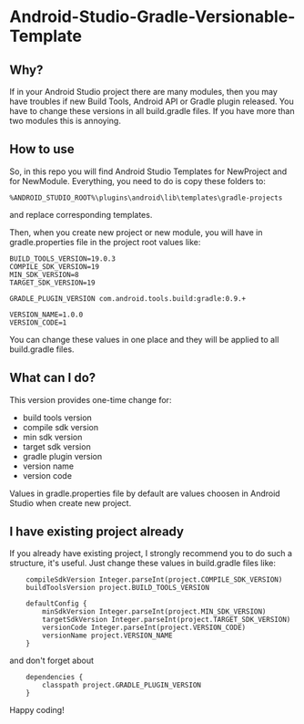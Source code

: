 Android-Studio-Gradle-Versionable-Template
==========================================

Why?
----

If in your Android Studio project there are many modules, then you may have troubles
if new Build Tools, Android API or Gradle plugin released.
You have to change these versions in all build.gradle files.
If you have more than two modules this is annoying.

How to use
-----------

So, in this repo you will find Android Studio Templates for NewProject and for NewModule.
Everything, you need to do is copy these folders to:
```
%ANDROID_STUDIO_ROOT%\plugins\android\lib\templates\gradle-projects
```
and replace corresponding templates.

Then, when you create new project or new module, you will have in gradle.properties file
in the project root values like:
```
BUILD_TOOLS_VERSION=19.0.3
COMPILE_SDK_VERSION=19
MIN_SDK_VERSION=8
TARGET_SDK_VERSION=19

GRADLE_PLUGIN_VERSION com.android.tools.build:gradle:0.9.+

VERSION_NAME=1.0.0
VERSION_CODE=1
```
You can change these values in one place and they will be applied to all build.gradle files.

What can I do?
-------------

This version provides one-time change for:
- build tools version
- compile sdk version
- min sdk version
- target sdk version
- gradle plugin version
- version name
- version code

Values in gradle.properties file by default are values choosen in Android Studio when create new project.

I have existing project already
---------------------------------

If you already have existing project, I strongly recommend you to do such a structure, it's useful.
Just change these values in build.gradle files like:
```
    compileSdkVersion Integer.parseInt(project.COMPILE_SDK_VERSION)
    buildToolsVersion project.BUILD_TOOLS_VERSION

    defaultConfig {
        minSdkVersion Integer.parseInt(project.MIN_SDK_VERSION)
        targetSdkVersion Integer.parseInt(project.TARGET_SDK_VERSION)
        versionCode Integer.parseInt(project.VERSION_CODE)
        versionName project.VERSION_NAME
    }
```
and don't forget about 
```
    dependencies {
        classpath project.GRADLE_PLUGIN_VERSION
    }
```

Happy coding!
